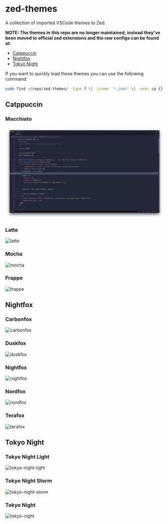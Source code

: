 # zed-themes
A collection of imported VSCode themes to Zed.

**NOTE: The themes in this repo are no longer maintained, instead they've been moved to official zed extensions and the raw configs can be found at:**
- [Catppuccin](https://github.com/ssaunderss/zed-catppuccin)
- [Nightfox](https://github.com/ssaunderss/zed-nightfox)
- [Tokyo Night](https://github.com/ssaunderss/zed-tokyo-night)

If you want to quickly load these themes you can use the following command:
```bash
sudo find ~/repo/zed-themes/ -type f \( -iname '*.json' \) -exec cp {} ~/.config/zed/themes \;
```

## Catppuccin

### Macchiato
![macchiato](./screenshots/Catppuccin/Macchiato.png)

### Latte
![latte](./screenshots/Catppuccin/Latte.png)

### Mocha
![mocha](./screenshots/Catppuccin/Mocha.png)

### Frappe
![frappe](./screenshots/Catppuccin/Frappe.png)

## Nightfox

### Carbonfox
![carbonfox](./screenshots/Nightfox/Carbonfox.png)

### Duskfox
![duskfox](./screenshots/Nightfox/Duskfox.png)

### Nightfox
![nightfox](./screenshots/Nightfox/Nightfox.png)

### Nordfox
![nordfox](./screenshots/Nightfox/Nordfox.png)

### Terafox
![terafox](./screenshots/Nightfox/Terafox.png)

## Tokyo Night

### Tokyo Night Light
![tokyo-night-light](./screenshots/Tokyo/Night_Light.png)

### Tokyo Night Storm
![tokyo-night-storm](./screenshots/Tokyo/Night_Storm.png)

### Tokyo Night
![tokyo-night](./screenshots/Tokyo/Night.png)

